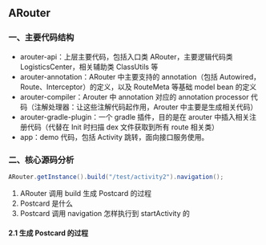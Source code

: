 ## ARouter

### 一、主要代码结构

- arouter-api：上层主要代码，包括入口类 ARouter，主要逻辑代码类 LogisticsCenter，相关辅助类 ClassUtils 等
- arouter-annotation：ARouter 中主要支持的 annotation（包括 Autowired，Route、Interceptor）的定义，以及 RouteMeta 等基础 model bean 的定义
- arouter-compiler：Arouter 中 annotation 对应的 annotation processor 代码（注解处理器：让这些注解代码起作用，Arouter 中主要是生成相关代码）
- arouter-gradle-plugin：一个 gradle 插件，目的是在 arouter 中插入相关注册代码（代替在 Init 时扫描 dex 文件获取到所有 route 相关类）
- app：demo 代码，包括 Activity 跳转，面向接口服务使用。

### 二、核心源码分析

```java
ARouter.getInstance().build("/test/activity2").navigation();
```

1. ARouter 调用 build 生成 Postcard 的过程
2. Postcard 是什么
3. Postcard 调用 navigation 怎样执行到 startActivity 的

#### 2.1 生成 Postcard 的过程


